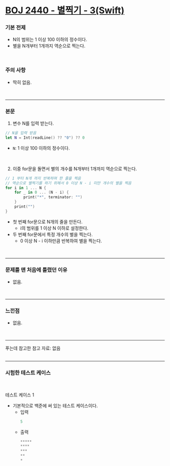 # [BOJ 2440 - 별찍기 - 3(Swift)](https://www.acmicpc.net/problem/2440)

### 기본 전제<br/>
 - N의 범위는 1 이상 100 이하의 정수이다.<br/>
 - 별을 N개부터 1개까지 역순으로 찍는다.<br/>
<br/>

### 주의 사항<br/>
 - 딱히 없음.<br/>
<br/>

---
### 본문<br/>

1. 변수 N를 입력 받는다.<br/>
```Swift
// N을 입력 받음
let N = Int(readLine() ?? "0") ?? 0
```
 - `N`: 1 이상 100 이하의 정수이다.<br/>
 <br/>

2. 이중 for문을 돌면서 별의 개수를 N개부터 1개까지 역순으로 찍는다.<br/>
```Swift
// 1 부터 N개 까지 반복하며 한 줄을 찍음
// 역순으로 별찍기를 하기 위해서 0 이상 N - i 미만 개수의 별을 찍음
for i in 1 ... N {
    for _ in 0 ... (N - i) {
        print("*", terminator: "")
    }
    print("")
}
```
 - 첫 번째 for문으로 N개의 줄을 만든다.<br/>
    - i의 범위를 1 이상 N 이하로 설정한다.<br/>
 - 두 번째 for문에서 특정 개수의 별을 찍는다.<br/>
    - 0 이상 N - i 이하만큼 반복하여 별을 찍는다.<br/>
<br/>

---
### 문제를 맨 처음에 틀렸던 이유<br/>
- 없음.<br/>
<br/>

---
### 느낀점<br/>
- 없음.<br/>
<br/>

--- 
푸는데 참고한 참고 자료: 없음<br/>
<br/>

---
### 시험한 테스트 케이스
<br/>

테스트 케이스 1<br/>
- 기본적으로 백준에 써 있는 테스트 케이스이다.<br/>
    - 입력
        ```Swift
        5
        ```
    - 출력
        ```Swift
        *****
        ****
        ***
        **
        *
        ```
<br/>
